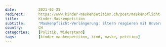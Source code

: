```yaml
---
date:          2021-02-25
redirect:      https://www.kinder-maskenpetition.ch/post/maskenpflicht-verl%C3%A4ngerung-eltern-reagieren-mit-unverst%C3%A4ndnis-auf-den-entscheid
title:         Kinder-Maskenpetition
subtitle:      'Maskenpflicht-Verlängerung: Eltern reagieren mit Unverständnis auf den Entscheid'
country:       CH
categories:    [Politik, Widerstand]
tags:          [kinder-maskenpetition, kind, maske, petition]
---
```

